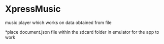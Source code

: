 # XpressMusic
music player which works on data obtained from file

*place document.json file within the sdcard folder in emulator for the app to work
